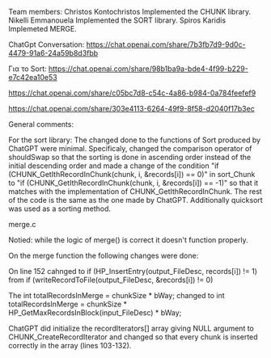 Team members:
    Christos Kontochristos
        Implemented the CHUNK library.
    Nikelli Emmanouela
        Implemented the SORT library.
    Spiros Karidis     
        Implemeted MERGE.


ChatGpt Conversation:
    https://chat.openai.com/share/7b3fb7d9-9d0c-4479-91a6-24a59b8d3fbb

    
Για το Sort:
https://chat.openai.com/share/98b1ba9a-bde4-4f99-b229-e7c42ea10e53

https://chat.openai.com/share/c05bc7d8-c54c-4a86-b984-0a784feefef9

https://chat.openai.com/share/303e4113-6264-49f9-8f58-d2040f17b3ec


General comments:


For the sort library:
    The changed done to the functions of Sort produced by ChatGPT were minimal. Specificaly, changed the comparison operator of shouldSwap so that the sorting is done in ascending order instead of the initial descending order and made a change of the condition "if (CHUNK_GetIthRecordInChunk(chunk, i, &records[i]) == 0)" in sort_Chunk to "if (CHUNK_GetIthRecordInChunk(chunk, i, &records[i]) == -1)" so that it matches with the implementation of CHUNK_GetIthRecordInChunk. The rest of the code is the same as the one made by ChatGPT. Additionally quicksort was used as a sorting method.



merge.c

Notied: while the logic of merge() is correct it doesn't function properly.


On the merge function the following changes were done:

On line 152 cahnged to  if (HP_InsertEntry(output_FileDesc, records[i]) != 1)  from if (writeRecordToFile(output_FileDesc, &records[i]) != 0) 

The int totalRecordsInMerge = chunkSize * bWay; changed to int totalRecordsInMerge = chunkSize * HP_GetMaxRecordsInBlock(input_FileDesc) * bWay;

ChatGPT did initialize the recordIterators[] array giving NULL argument to CHUNK_CreateRecordIterator and changed so that every chunk is inserted correctly in the array (lines 103-132).
